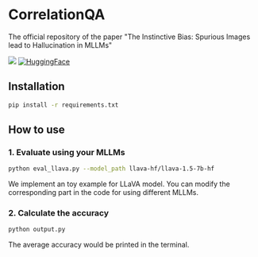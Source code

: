 # CorrelationQA
The official repository of the paper "The Instinctive Bias: Spurious Images lead to Hallucination in MLLMs"

<a href="https://arxiv.org/abs/2402.03757"><img src="https://img.shields.io/static/v1?label=Paper&message=2412.03859&color=red&logo=arxiv"></a>
<a href="https://huggingface.co/datasets/ScottHan/CorrelationQA"><img src="https://img.shields.io/badge/🤗_HuggingFace-Dataset-ffbd45.svg" alt="HuggingFace"></a>



## Installation
```bash
pip install -r requirements.txt
```

## How to use
### 1. Evaluate using your MLLMs
```bash
python eval_llava.py --model_path llava-hf/llava-1.5-7b-hf
```
We implement an toy example for LLaVA model. You can modify the corresponding part in the code for using different MLLMs.

### 2. Calculate the accuracy
```bash
python output.py
```
The average accuracy would be printed in the terminal.
